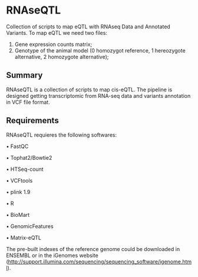 RNAseQTL
==================

Collection of scripts to map eQTL with RNAseq Data and Annotated Variants. To map eQTL we need two files:  

1) Gene expression counts matrix;  
2) Genotype of the animal model (0 homozygot reference, 1 hereozygote alternative, 2 homozygote alternative);    

## Summary 

RNAseQTL is a collection of scripts to map cis-eQTL. The pipeline is designed getting transcriptomic from RNA-seq data 
and variants annotation in VCF file format. 

## Requirements  

RNAseQTL requieres the following softwares:  

•	FastQC  

•	Tophat2/Bowtie2  

•	HTSeq-count  

• VCFtools  

• plink 1.9  

• R    

• BioMart   
  
• GenomicFeatures  
  
• Matrix-eQTL  
  

The pre-built indexes of the reference genome could be downloaded in ENSEMBL or in the iGenomes website (http://support.illumina.com/sequencing/sequencing_software/igenome.html).



